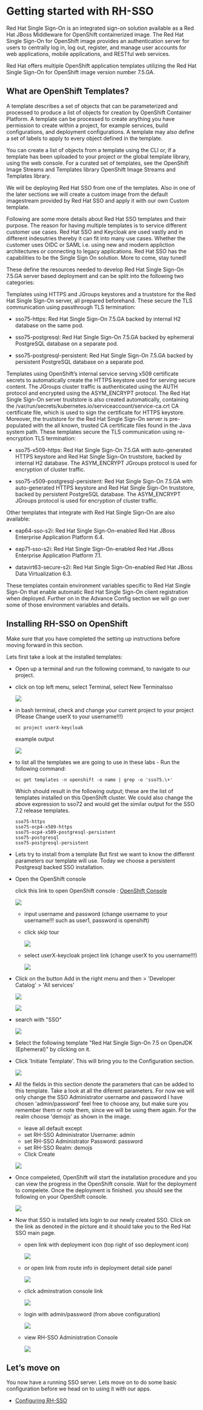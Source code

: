 # Getting started with RH-SSO

Red Hat Single Sign-On is an integrated sign-on solution available as a Red Hat JBoss Middleware for OpenShift containerized image. The Red Hat Single Sign-On for OpenShift image provides an authentication server for users to centrally log in, log out, register, and manage user accounts for web applications, mobile applications, and RESTful web services.

Red Hat offers multiple OpenShift application templates utilizing the Red Hat Single Sign-On for OpenShift image version number 7.5.GA.

## What are OpenShift Templates?

A template describes a set of objects that can be parameterized and processed to produce a list of objects for creation by OpenShift Container Platform. A template can be processed to create anything you have permission to create within a project, for example services, build configurations, and deployment configurations. A template may also define a set of labels to apply to every object defined in the template.

You can create a list of objects from a template using the CLI or, if a template has been uploaded to your project or the global template library, using the web console. For a curated set of templates, see the OpenShift Image Streams and Templates library OpenShift Image Streams and Templates library.

We will be deploying Red Hat SSO from one of the templates. Also in one of the later sections we will create a custom image from the default imagestream provided by Red Hat SSO and apply it with our own Custom template.

Following are some more details about Red Hat SSO templates and their purpose. The reason for having multiple templates is to service different customer use cases. Red Hat SSO and Keycloak are used vastly and in different indesutries thereby it can fit into many use cases. Whether the customer uses OIDC or SAML i.e. using new and modern appliction architectures or connecting to legacy applications. Red Hat SSO has the capabilities to be the Single Sign On solution. More to come, stay tuned!

These define the resources needed to develop Red Hat Single Sign-On 7.5.GA server based deployment and can be split into the following two categories:

Templates using HTTPS and JGroups keystores and a truststore for the Red Hat Single Sign-On server, all prepared beforehand. These secure the TLS communication using passthrough TLS termination:

  - sso75-https: Red Hat Single Sign-On 7.5.GA backed by internal H2 database on the same pod.

  - sso75-postgresql: Red Hat Single Sign-On 7.5.GA backed by ephemeral PostgreSQL database on a separate pod.

  - sso75-postgresql-persistent: Red Hat Single Sign-On 7.5.GA backed by persistent PostgreSQL database on a separate pod.

Templates using OpenShift’s internal service serving x509 certificate secrets to automatically create the HTTPS keystore used for serving secure content. The JGroups cluster traffic is authenticated using the AUTH protocol and encrypted using the ASYM_ENCRYPT protocol. The Red Hat Single Sign-On server truststore is also created automatically, containing the /var/run/secrets/kubernetes.io/serviceaccount/service-ca.crt CA certificate file, which is used to sign the certificate for HTTPS keystore. Moreover, the truststore for the Red Hat Single Sign-On server is pre-populated with the all known, trusted CA certificate files found in the Java system path. These templates secure the TLS communication using re-encryption TLS termination:

  - sso75-x509-https: Red Hat Single Sign-On 7.5.GA with auto-generated HTTPS keystore and Red Hat Single Sign-On truststore, backed by internal H2 database. The ASYM_ENCRYPT JGroups protocol is used for encryption of cluster traffic.

  - sso75-x509-postgresql-persistent: Red Hat Single Sign-On 7.5.GA with auto-generated HTTPS keystore and Red Hat Single Sign-On truststore, backed by persistent PostgreSQL database. The ASYM_ENCRYPT JGroups protocol is used for encryption of cluster traffic.

Other templates that integrate with Red Hat Single Sign-On are also available:

  - eap64-sso-s2i: Red Hat Single Sign-On-enabled Red Hat JBoss Enterprise Application Platform 6.4.

  - eap71-sso-s2i: Red Hat Single Sign-On-enabled Red Hat JBoss Enterprise Application Platform 7.1.

  - datavirt63-secure-s2i: Red Hat Single Sign-On-enabled Red Hat JBoss Data Virtualization 6.3.

These templates contain environment variables specific to Red Hat Single Sign-On that enable automatic Red Hat Single Sign-On client registration when deployed. Further on in the Advance Config section we will go over some of those environment variables and details.

## Installing RH-SSO on OpenShift

Make sure that you have completed the setting up instructions before moving forward in this section.

Lets first take a look at the installed templates:

- Open up a terminal and run the following command, to navigate to our project.
- click on top left menu, select Terminal, select New Terminalsso

  ![](images/sso-9.png)

- in bash terminal, check and change your current project to your project (Please Change userX to your username!!!)

  ```ssh
  oc project userX-keycloak

  ```

  example output

  ![](images/sso-10.png)

- to list all the templates we are going to use in these labs - Run the following command:

  ```ssh
  oc get templates -n openshift -o name | grep -o 'sso75.\+'
  ```

  Which should result in the following output; these are the list of templates installed on this OpenShift cluster. We could also change the above expression to sso72 and would get the similar output for the SSO 7.2 release templates.

  ```ssh
  sso75-https
  sso75-ocp4-x509-https
  sso75-ocp4-x509-postgresql-persistent
  sso75-postgresql
  sso75-postgresql-persistent
  ```

- Lets try to install from a template But first we want to know the different parameters our template will use. Today we choose a persistent Postgresql backed SSO installation.

- Open the OpenShift console

  click this link to open OpenShift console : [OpenShift Console](https://console-openshift-console.apps.cluster-m5xz7.m5xz7.sandbox2884.opentlc.com/)

  ![](images/sso-11.png)

  - input username and password (change username to your username!!! such as user1, password is openshift) 
  - click skip tour
    
    ![](images/sso-12.png)

  - select userX-keycloak project link (change userX to you username!!!)
    
    ![](images/sso-13.png)

- Click on the button Add in the right menu and then > 'Developer Catalog' > 'All services'
  
  ![](images/sso-14.png)

  ![](images/sso-15.png)

- search with "SSO"

  ![](images/sso-16.png)

- Select the following template "Red Hat Single Sign-On 7.5 on OpenJDK (Ephemeral)" by clicking on it.

- Click 'Initiate Template'. This will bring you to the Configuration section. 
  
  ![](images/sso-17.png)

- All the fields in this section denote the parameters that can be added to this template. Take a look at all the diferent parameters. For now we will only change the SSO Administrator username and password I have chosen 'admin/password' feel free to choose any, but make sure you remember them or note them, since we will be using them again. For the realm choose 'demojs' as shown in the image.

  - leave all default except
  - set RH-SSO Administrator Username: admin
  - set RH-SSO Administrator Password: password
  - set RH-SSO Realm: demojs
  - Click Create

  ![](images/sso-18.png)  

- Once compeleted, OpenShift will start the installation procedure and you can view the progress in the OpenShift console. Wait for the deployment to compelete. Once the deployment is finished. you should see the following on your OpenShift console.

  ![](images/sso-19.png)

- Now that SSO is installed lets login to our newly created SSO. Click on the link as denoted in the picture and it should take you to the Red Hat SSO main page.
  
  - open link with deployment icon (top right of sso deployment icon)

    ![](images/sso-20.png)

  - or open link from route info in deployment detail side panel
   
    ![](images/sso-21.png)
  
  - click adminstration console link
  
    ![](images/sso-22.png)

  - login with admin/password (from above configuration)

    ![](images/sso-23.png)

  - view RH-SSO Administration Console

    ![](images/sso-24.png)

## Let’s move on

You now have a running SSO server. Lets move on to do some basic configuration before we head on to using it with our apps.

- [Configuring RH-SSO](4-config.md)